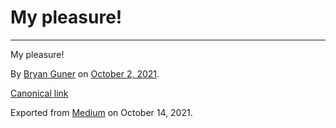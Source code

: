My pleasure!
============

------------------------------------------------------------------------

My pleasure!

By <a href="https://medium.com/@bryanguner" class="p-author h-card">Bryan Guner</a> on [October 2, 2021](https://medium.com/p/ecdb99869463).

<a href="https://medium.com/@bryanguner/my-pleasure-ecdb99869463" class="p-canonical">Canonical link</a>

Exported from [Medium](https://medium.com) on October 14, 2021.
